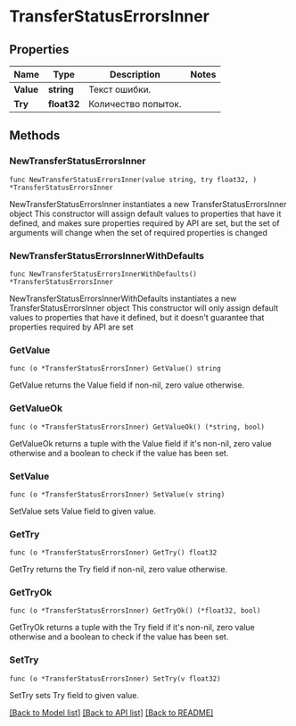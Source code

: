 # TransferStatusErrorsInner

## Properties

Name | Type | Description | Notes
------------ | ------------- | ------------- | -------------
**Value** | **string** | Текст ошибки. | 
**Try** | **float32** | Количество попыток. | 

## Methods

### NewTransferStatusErrorsInner

`func NewTransferStatusErrorsInner(value string, try float32, ) *TransferStatusErrorsInner`

NewTransferStatusErrorsInner instantiates a new TransferStatusErrorsInner object
This constructor will assign default values to properties that have it defined,
and makes sure properties required by API are set, but the set of arguments
will change when the set of required properties is changed

### NewTransferStatusErrorsInnerWithDefaults

`func NewTransferStatusErrorsInnerWithDefaults() *TransferStatusErrorsInner`

NewTransferStatusErrorsInnerWithDefaults instantiates a new TransferStatusErrorsInner object
This constructor will only assign default values to properties that have it defined,
but it doesn't guarantee that properties required by API are set

### GetValue

`func (o *TransferStatusErrorsInner) GetValue() string`

GetValue returns the Value field if non-nil, zero value otherwise.

### GetValueOk

`func (o *TransferStatusErrorsInner) GetValueOk() (*string, bool)`

GetValueOk returns a tuple with the Value field if it's non-nil, zero value otherwise
and a boolean to check if the value has been set.

### SetValue

`func (o *TransferStatusErrorsInner) SetValue(v string)`

SetValue sets Value field to given value.


### GetTry

`func (o *TransferStatusErrorsInner) GetTry() float32`

GetTry returns the Try field if non-nil, zero value otherwise.

### GetTryOk

`func (o *TransferStatusErrorsInner) GetTryOk() (*float32, bool)`

GetTryOk returns a tuple with the Try field if it's non-nil, zero value otherwise
and a boolean to check if the value has been set.

### SetTry

`func (o *TransferStatusErrorsInner) SetTry(v float32)`

SetTry sets Try field to given value.



[[Back to Model list]](../README.md#documentation-for-models) [[Back to API list]](../README.md#documentation-for-api-endpoints) [[Back to README]](../README.md)


